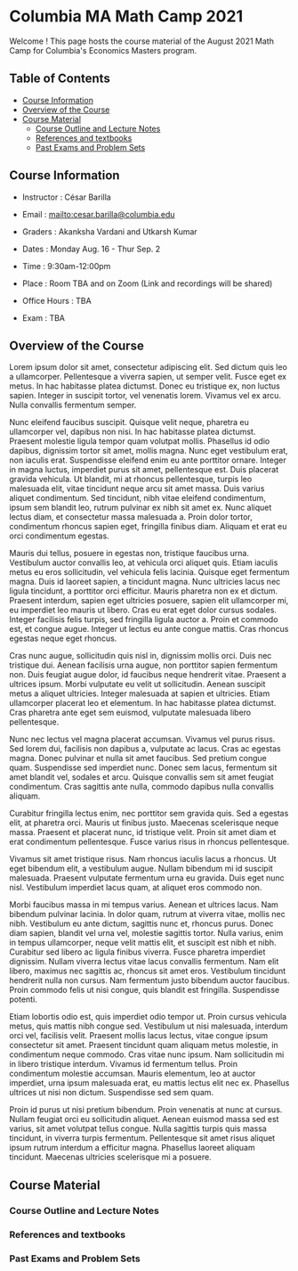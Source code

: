 # Columbia MA Math Camp 2021
Welcome ! This page hosts the course material of the August 2021 Math Camp for Columbia's Economics Masters program.

## Table of Contents

* [Course Information](#course-information)
* [Overview of the Course](#overview-of-the-course)
* [Course Material](#course-material)
    - [Course Outline and Lecture Notes](#course-outline-and-lecture-notes)
	- [References and textbooks](#references-and-textbooks)
	- [Past Exams and Problem Sets](#past-exams-and-problem-sets)

## Course Information

* Instructor : César Barilla
* Email : <mailto:cesar.barilla@columbia.edu>
* Graders : Akanksha Vardani and Utkarsh Kumar

* Dates : Monday Aug. 16 - Thur Sep. 2 
* Time : 9:30am-12:00pm
* Place : Room TBA and on Zoom (Link and recordings will be shared)
* Office Hours : TBA
* Exam : TBA

## Overview of the Course

Lorem ipsum dolor sit amet, consectetur adipiscing elit. Sed dictum quis leo a ullamcorper. Pellentesque a viverra sapien, ut semper velit. Fusce eget ex metus. In hac habitasse platea dictumst. Donec eu tristique ex, non luctus sapien. Integer in suscipit tortor, vel venenatis lorem. Vivamus vel ex arcu. Nulla convallis fermentum semper.

Nunc eleifend faucibus suscipit. Quisque velit neque, pharetra eu ullamcorper vel, dapibus non nisi. In hac habitasse platea dictumst. Praesent molestie ligula tempor quam volutpat mollis. Phasellus id odio dapibus, dignissim tortor sit amet, mollis magna. Nunc eget vestibulum erat, non iaculis erat. Suspendisse eleifend enim eu ante porttitor ornare. Integer in magna luctus, imperdiet purus sit amet, pellentesque est. Duis placerat gravida vehicula. Ut blandit, mi at rhoncus pellentesque, turpis leo malesuada elit, vitae tincidunt neque arcu sit amet massa. Duis varius aliquet condimentum. Sed tincidunt, nibh vitae eleifend condimentum, ipsum sem blandit leo, rutrum pulvinar ex nibh sit amet ex. Nunc aliquet lectus diam, et consectetur massa malesuada a. Proin dolor tortor, condimentum rhoncus sapien eget, fringilla finibus diam. Aliquam et erat eu orci condimentum egestas.

Mauris dui tellus, posuere in egestas non, tristique faucibus urna. Vestibulum auctor convallis leo, at vehicula orci aliquet quis. Etiam iaculis metus eu eros sollicitudin, vel vehicula felis lacinia. Quisque eget fermentum magna. Duis id laoreet sapien, a tincidunt magna. Nunc ultricies lacus nec ligula tincidunt, a porttitor orci efficitur. Mauris pharetra non ex et dictum. Praesent interdum, sapien eget ultricies posuere, sapien elit ullamcorper mi, eu imperdiet leo mauris ut libero. Cras eu erat eget dolor cursus sodales. Integer facilisis felis turpis, sed fringilla ligula auctor a. Proin et commodo est, et congue augue. Integer ut lectus eu ante congue mattis. Cras rhoncus egestas neque eget rhoncus.

Cras nunc augue, sollicitudin quis nisl in, dignissim mollis orci. Duis nec tristique dui. Aenean facilisis urna augue, non porttitor sapien fermentum non. Duis feugiat augue dolor, id faucibus neque hendrerit vitae. Praesent a ultrices ipsum. Morbi vulputate eu velit ut sollicitudin. Aenean suscipit metus a aliquet ultricies. Integer malesuada at sapien et ultricies. Etiam ullamcorper placerat leo et elementum. In hac habitasse platea dictumst. Cras pharetra ante eget sem euismod, vulputate malesuada libero pellentesque.

Nunc nec lectus vel magna placerat accumsan. Vivamus vel purus risus. Sed lorem dui, facilisis non dapibus a, vulputate ac lacus. Cras ac egestas magna. Donec pulvinar et nulla sit amet faucibus. Sed pretium congue quam. Suspendisse sed imperdiet nunc. Donec sem lacus, fermentum sit amet blandit vel, sodales et arcu. Quisque convallis sem sit amet feugiat condimentum. Cras sagittis ante nulla, commodo dapibus nulla convallis aliquam.

Curabitur fringilla lectus enim, nec porttitor sem gravida quis. Sed a egestas elit, at pharetra orci. Mauris ut finibus justo. Maecenas scelerisque neque massa. Praesent et placerat nunc, id tristique velit. Proin sit amet diam et erat condimentum pellentesque. Fusce varius risus in rhoncus pellentesque.

Vivamus sit amet tristique risus. Nam rhoncus iaculis lacus a rhoncus. Ut eget bibendum elit, a vestibulum augue. Nullam bibendum mi id suscipit malesuada. Praesent vulputate fermentum urna eu gravida. Duis eget nunc nisl. Vestibulum imperdiet lacus quam, at aliquet eros commodo non.

Morbi faucibus massa in mi tempus varius. Aenean et ultrices lacus. Nam bibendum pulvinar lacinia. In dolor quam, rutrum at viverra vitae, mollis nec nibh. Vestibulum eu ante dictum, sagittis nunc et, rhoncus purus. Donec diam sapien, blandit vel urna vel, molestie sagittis tortor. Nulla varius, enim in tempus ullamcorper, neque velit mattis elit, et suscipit est nibh et nibh. Curabitur sed libero ac ligula finibus viverra. Fusce pharetra imperdiet dignissim. Nullam viverra lectus vitae lacus convallis fermentum. Nam elit libero, maximus nec sagittis ac, rhoncus sit amet eros. Vestibulum tincidunt hendrerit nulla non cursus. Nam fermentum justo bibendum auctor faucibus. Proin commodo felis ut nisi congue, quis blandit est fringilla. Suspendisse potenti.

Etiam lobortis odio est, quis imperdiet odio tempor ut. Proin cursus vehicula metus, quis mattis nibh congue sed. Vestibulum ut nisi malesuada, interdum orci vel, facilisis velit. Praesent mollis lacus lectus, vitae congue ipsum consectetur sit amet. Praesent tincidunt quam aliquam metus molestie, in condimentum neque commodo. Cras vitae nunc ipsum. Nam sollicitudin mi in libero tristique interdum. Vivamus id fermentum tellus. Proin condimentum molestie accumsan. Mauris elementum, leo at auctor imperdiet, urna ipsum malesuada erat, eu mattis lectus elit nec ex. Phasellus ultrices ut nisi non dictum. Suspendisse sed sem quam.

Proin id purus ut nisi pretium bibendum. Proin venenatis at nunc at cursus. Nullam feugiat orci eu sollicitudin aliquet. Aenean euismod massa sed est varius, sit amet volutpat tellus congue. Nulla sagittis turpis quis massa tincidunt, in viverra turpis fermentum. Pellentesque sit amet risus aliquet ipsum rutrum interdum a efficitur magna. Phasellus laoreet aliquam tincidunt. Maecenas ultricies scelerisque mi a posuere.

## Course Material

### Course Outline and Lecture Notes

### References and textbooks

### Past Exams and Problem Sets